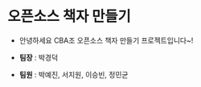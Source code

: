 # 오픈소스 책자 만들기

* 안녕하세요 CBA조 오픈소스 책자 만들기 프로젝트입니다~!

* **팀장** : 박경덕

* **팀원** : 박예진, 서지원, 이승빈, 정민균




